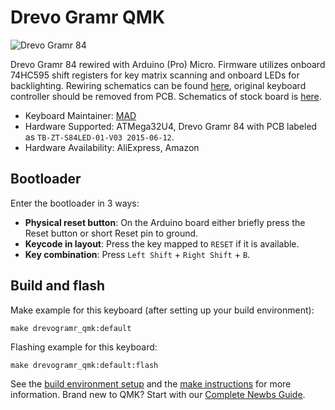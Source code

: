 # Drevo Gramr QMK

![Drevo Gramr 84](https://i.imgur.com/SeMa7B5.jpg)

Drevo Gramr 84 rewired with Arduino (Pro) Micro. Firmware utilizes onboard 74HC595 shift registers for key matrix scanning and onboard LEDs for backlighting. Rewiring schematics can be found [here](https://imgur.com/a/eKutsbr), original keyboard controller should be removed from PCB. Schematics of stock board is [here](https://imgur.com/a/vPOPcIC).

* Keyboard Maintainer: [MAD](https://github.com/wwwMADwww)
* Hardware Supported: ATMega32U4, Drevo Gramr 84 with PCB labeled as `TB-ZT-S84LED-01-V03 2015-06-12`.
* Hardware Availability: AliExpress, Amazon

## Bootloader

Enter the bootloader in 3 ways:

* **Physical reset button**: On the Arduino board either briefly press the Reset button or short Reset pin to ground.
* **Keycode in layout**: Press the key mapped to `RESET` if it is available.
* **Key combination**: Press `Left Shift` + `Right Shift` + `B`.

## Build and flash

Make example for this keyboard (after setting up your build environment):

    make drevogramr_qmk:default

Flashing example for this keyboard:

    make drevogramr_qmk:default:flash

See the [build environment setup](https://docs.qmk.fm/#/getting_started_build_tools) and the [make instructions](https://docs.qmk.fm/#/getting_started_make_guide) for more information. Brand new to QMK? Start with our [Complete Newbs Guide](https://docs.qmk.fm/#/newbs).
